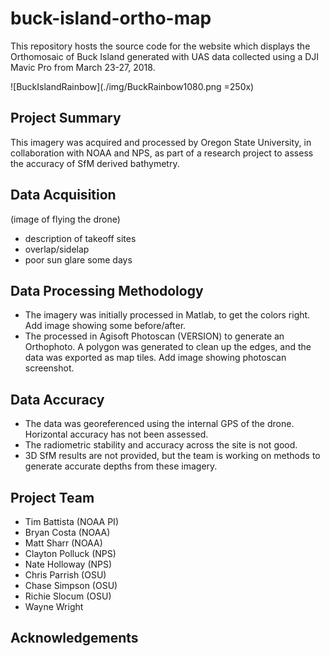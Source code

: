 # buck-island-ortho-map
This repository hosts the source code for the website which displays the Orthomosaic of Buck Island generated with UAS data collected using a DJI Mavic Pro from March 23-27, 2018.

![BuckIslandRainbow](./img/BuckRainbow1080.png =250x)

## Project Summary

This imagery was acquired and processed by Oregon State University, in collaboration with NOAA and NPS, as part of a research project to assess the accuracy of SfM derived bathymetry. 



## Data Acquisition

(image of flying the drone)

- description of takeoff sites
- overlap/sidelap
- poor sun glare some days

## Data Processing Methodology

- The imagery was initially processed in Matlab, to get the colors right. Add image showing some before/after.
- The processed in Agisoft Photoscan (VERSION) to generate an Orthophoto.  A polygon was generated to clean up the edges, and the data was exported as map tiles. Add image showing photoscan screenshot.

## Data Accuracy

- The data was georeferenced using the internal GPS of the drone. Horizontal accuracy has not been assessed.
- The radiometric stability and accuracy across the site is not good.
- 3D SfM results are not provided, but the team is working on methods to generate accurate depths from these imagery.

## Project Team

- Tim Battista (NOAA PI)
- Bryan Costa (NOAA)
- Matt Sharr (NOAA)
- Clayton Polluck (NPS)
- Nate Holloway (NPS)
- Chris Parrish (OSU)
- Chase Simpson (OSU)
- Richie Slocum (OSU)
- Wayne Wright

## Acknowledgements

